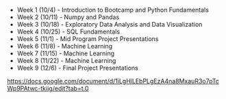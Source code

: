 - Week 1 (10/4) - Introduction to Bootcamp and Python Fundamentals 
- Week 2 (10/11) -  Numpy and Pandas 
- Week 3 (10/18) - Exploratory Data Analysis and Data Visualization 
- Week 4 (10/25) - SQL Fundamentals 
- Week 5 (11/1) - Mid Program Project Presentations 
- Week 6 (11/8) - Machine Learning 
- Week 7 (11/15) - Machine Learning 
- Week 8 (11/22) - Machine Learning 
- Week 9 (12/6) - Final Project Presentations 

https://docs.google.com/document/d/1iLgHlLEbPLgEzA4na8MxauR3o7pTcWp9PAtwc-tkiig/edit?tab=t.0
